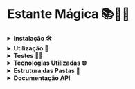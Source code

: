 # Estante Mágica 📚💭✨

<details>
  <summary><strong>Instalação 🛠️</strong></summary>

  ## 💻 Instalação 
Para rodar o projeto, primeiro clone este repositório usando o comando:

``` bash
git clone https://github.com/seu-usuario/nome-do-projeto.git
```
Em seguida, instale as dependências usando o gerenciador npm:   
``` bash
npm i
```
Crie um arquivo <span style="color: yellow"> .env.development </span> e <span style="color: yellow"> .env.test </span> na raiz do projeto e defina as variáveis usando o  <span style="color: yellow"> .env.example </span>
</details>

<details>
<summary><strong>Utilização 📝</strong></summary>
  
 ## 🚀💡 Utilização
  - <strong>Seguindo a ordem de execução:</strong>

1. Para gerar uma nova migração de banco de dados com base no estado atual do schema:

```bash
npm run migration:generate
```

2. Para preencher o banco de dados com dados iniciais usando as variáveis de ambiente necessárias para a execução do projeto:

```bash
npm run dev:seed
```

3. Para rodar o back-end em um servidor de desenvolvimento, execute o seguinte comando no terminal: 

```bash
npm run dev
```

</details>

<details>
<summary><strong>Testes 🕵️‍♀️</strong></summary>
  
 ## 🚀💡 Testes 
  
Para rodar os testes unitários do projeto, execute o seguinte comando no terminal:

``` bash
npm run test:unit
```

</details>

<details>
  <summary><strong>Tecnologias Utilizadas 🌐</strong></summary>
   
  ## 🔧📦 Principais Tecnologias
  
- Node.js 14.0.0
- Express 4.18.2
- Typecript 4.4.4
- PostgreSQL 4.4.10
- Prisma (ORM) 4.11.0
- Visual Studio Code
- Git e GitHub

  O projeto foi desenvolvido em Node, Express, Typescript e foi utlizado o Prisma como ORM para mapear o Postresql. Para o desenvolvimento, utilizei o Visual Studio Code como IDE e o Git para controle de versão e o GitHub como repositório remoto.

Links úteis:
- [Visual Studio Code](https://code.visualstudio.com/docs)
- [Git](https://git-scm.com/doc)
- [GitHub](https://docs.github.com/) 
</details>

<details>
  <summary><strong>Estrutura das Pastas 📂</strong></summary>

## 🌳📂 A estrutura do projeto é organizada da seguinte maneira:
```bash

- `prisma/`: contém as configurações e migrações referentes ao Prisma.

  - `migrations/`: contém as migrações banco de dados.

  - `schema.prisma`: arquivo principal de configuração do Prisma.

  - `seed.ts`: arquivo para popular o banco de dados com dados iniciais.

- `controllers/`: contém os controladores da aplicação.

    - `book-controller.ts`: controlador para livros.

  - `config/`: contém as configurações da aplicação.

    - `database.ts`: arquivo de conexão com o banco de dados.

    - `envs.ts`: arquivo de configuração das variáveis de ambiente.

    - `index.ts`: arquivo principal de configuração.

  - `errors/`: contém as definições de erros da aplicação.

  - `middlewares/`: contém os middlewares da aplicação.

  - `repositories/`: contém os repositórios da aplicação.

  - `routers/`: contém os roteadores da aplicação.

  - `schemas/`: contém os esquemas do banco de dados.

    - `schema.prisma`: esquema do banco de dados.

  - `services/`: contém os serviços da aplicação.

  - `app.ts`: arquivo principal que inicializa a aplicação.

  - `protocols.ts`: contém as definições de protocolos da aplicação.

  - `server.ts`: arquivo que inicializa o servidor.

- `tests/`: contém os testes da aplicação.

  - `unit/`: contém os testes unitários da aplicação.

    - `book.test.ts`: testes para o controlador de livros.

    - `setup-envs.ts`: arquivo para configuração dos testes.

- `README.md`: arquivo de documentação do projeto.

- `jest.config.js`: arquivo de configuração do Jest.

- `package-lock.json`: arquivo gerado automaticamente pelo npm para controle de versão das dependências.

- `package.json`: arquivo de configuração do projeto e suas dependências.

- `tsconfig.build.json`: arquivo de configuração do TypeScript para compilação do projeto.

- `tsconfig.json`: arquivo de configuração do TypeScript para o projeto
``` 
</details>


<details>
  <summary><strong>Documentação API</strong></summary>

   ### 📋 Segue abaixo o resumo dos endpoints:
   - `POST /book`: Cria um novo livro.
   - `GET /book`: Retorna o livro relacionado ao código fornecido.

   ### Documentação swagger na raiz do projeto:
  - Arquivo:
   <p><strong>api-documentation.yaml</strong></p>
  

   ##  💻🔍 Exemplo de Uso com Endpoints detalhado:
  
  <details>
    <summary><strong>rota getBook</strong></summary>

### Este exemplo mostra como enviar uma solicitação GET para obter o livro relacionado ao **magicCode**.

#### Requisição

```javascript
GET /api/book/?magicCode=LUYPNQ
``` 
#### Resposta

Se a solicitação for bem-sucedida, a resposta terá o código de status **200 OK** e o livro do usuário no formato JSON.

```json

{
  "id": 23,
  "title": "Harry Potter and the Philosopher's Stone",
  "author": "J.K. Rowling",
  "professor": "Albus Dumbledore",
  "magicCode": "LUYPNQ",
  "createdAt": "2023-03-21T11:02:13.478Z",
  "pages": [
    {
      "id": 1,
      "pageNumber": 1,
      "pageType": "TEXT",
      "content": "Lorem ipsum dolor sit amet",
      "bookId": 23
    },
    {
      "id": 2,
      "pageNumber": 2,
      "pageType": "IMAGE",
      "content": "Lorem ipsum dolor sit amet",
      "bookId": 23
    },
    {
      "id": 3,
      "pageNumber": 3,
      "pageType": "TEXT",
      "content": "consectetur adipiscing elit",
      "bookId": 23
    },
    {
      "id": 4,
      "pageNumber": 4,
      "pageType": "IMAGE",
      "content": "https://exemplo.com/imagem2.jpg",
      "bookId": 23
    },
    {
      "id": 5,
      "pageNumber": 5,
      "pageType": "TEXT",
      "content": "sed do eiusmod tempor",
      "bookId": 23
    },
    {
      "id": 6,
      "pageNumber": 6,
      "pageType": "IMAGE",
      "content": "https://exemplo.com/imagem3.jpg",
      "bookId": 23
    },
    {
      "id": 7,
      "pageNumber": 7,
      "pageType": "TEXT",
      "content": "incididunt ut labore et dolore magna aliqua",
      "bookId": 23
    },
    {
      "id": 8,
      "pageNumber": 8,
      "pageType": "IMAGE",
      "content": "https://exemplo.com/imagem4.jpg",
      "bookId": 23
    },
    {
      "id": 9,
      "pageNumber": 9,
      "pageType": "TEXT",
      "content": "Ut enim ad minim veniam",
      "bookId": 23
    },
    {
      "id": 10,
      "pageNumber": 10,
      "pageType": "IMAGE",
      "content": "https://exemplo.com/imagem5.jpg",
      "bookId": 23
    },
    {
      "id": 11,
      "pageNumber": 11,
      "pageType": "TEXT",
      "content": "quis nostrud exercitation ullamco laboris",
      "bookId": 23
    },
    {
      "id": 12,
      "pageNumber": 12,
      "pageType": "IMAGE",
      "content": "https://exemplo.com/imagem6.jpg",
      "bookId": 23
    }
  ]
}
``` 
Se os dados da solicitação não estiverem no formato correto, a resposta terá o código de status **400 Bad Request** e uma lista de erros no formato JSON.

```json

{
  "name": "InvalidDataError",
  "message": "Invalid data",
  "details": [
    "\"magicCode\" length must be at least 6 characters long"
  ]
}
``` 
Se ocorrer um erro no servidor, a resposta terá o código de status **500 Internal Server Error**.

```json

HTTP/1.1 500 Internal Server Error
``` 
  </details>
  
  <details>
    <summary><strong>rota postBook</strong></summary>

### Este exemplo mostra como enviar uma solicitação POST para criar um livro.

#### Requisição

```javascript

POST /api/book

{
      "title": "Harry Potter and the Philosopher's Stone",
      "author": "J.K. Rowling",
      "professor": "Albus Dumbledore",
      "pages": [
          {
            "pageNumber": 1,
            "pageType": "TEXT",
            "content": "Lorem ipsum dolor sit amet"
          },
          {
            "pageNumber": 2,
            "pageType": "IMAGE",
            "content": "Lorem ipsum dolor sit amet"
          },
          {
            "pageNumber": 3,
            "pageType": "TEXT",
            "content": "consectetur adipiscing elit"
          },
          {
            "pageNumber": 4,
            "pageType": "IMAGE",
            "content": "https://exemplo.com/imagem2.jpg"
          },
          {
            "pageNumber": 5,
            "pageType": "TEXT",
            "content": "sed do eiusmod tempor"
          },
          {
            "pageNumber": 6,
            "pageType": "IMAGE",
            "content": "https://exemplo.com/imagem3.jpg"
          },
          {
            "pageNumber": 7,
            "pageType": "TEXT",
            "content": "incididunt ut labore et dolore magna aliqua"
          },
          {
            "pageNumber": 8,
            "pageType": "IMAGE",
            "content": "https://exemplo.com/imagem4.jpg"
          },
          {
            "pageNumber": 9,
            "pageType": "TEXT",
            "content": "Ut enim ad minim veniam"
          },
          {
            "pageNumber": 10,
            "pageType": "IMAGE",
            "content": "https://exemplo.com/imagem5.jpg"
          },
          {
            "pageNumber": 11,
            "pageType": "TEXT",
            "content": "quis nostrud exercitation ullamco laboris"
          },
          {
            "pageNumber": 12,
            "pageType": "IMAGE",
            "content": "https://exemplo.com/imagem6.jpg"
          }
        ]
  }
``` 
#### Resposta

Se a solicitação for bem-sucedida, a resposta terá o código de status **201 Created** e o **magicCode**.

```json
{
  "magicCode": "LUYPNQ"
}
```
Se os dados da solicitação não estiverem no formato correto, a resposta terá o código de status **400 Bad Request** e uma lista de erros no formato JSON.

```json

{
  "name": "InvalidDataError",
  "message": "Invalid data",
  "details": [
    "\"pages\" must contain 12 items"
  ]
}
``` 

Se ocorrer algum erro no servidor, a resposta terá o código de status 500 Internal Server Error.
```json
HTTP/1.1 500 Internal Server Error
``` 
  </details>
 
  
 </details>
